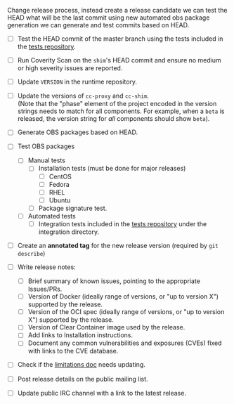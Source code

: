 Change release process, instead create a release candidate we can test the HEAD what will be the last commit using new automated obs package generation we can generate and test commits based on HEAD.

- [ ] Test the HEAD commit of the master branch using the tests included in the [tests repository][tests].
- [ ] Run Coverity Scan on the `shim`'s HEAD commit and ensure no medium or high severity issues are reported.
- [ ] Update ```VERSION``` in the runtime repository.
- [ ] Update the versions of `cc-proxy` and `cc-shim`.<br/>
  (Note that the "phase" element of the project encoded in the version strings needs to match for all components. For example, when a `beta` is released, the version string for *all* components should show `beta`).
- [ ] Generate OBS packages based on HEAD.
- [ ] Test OBS packages
	- [ ] Manual tests
		- [ ] Installation tests (must be done for major releases)
			- [ ] CentOS
			- [ ] Fedora
			- [ ] RHEL
			- [ ] Ubuntu
		- [ ] Package signature test.
	- [ ] Automated tests
		- [ ] Integration tests included in the [tests repository][tests] under the integration directory.
- [ ] Create an **annotated tag** for the new release version (required by `git describe`)
- [ ] Write release notes:
  - [ ] Brief summary of known issues, pointing to the appropriate Issues/PRs.
  - [ ] Version of Docker (ideally range of versions, or "up to version X") supported by the release.
  - [ ] Version of the OCI spec (ideally range of versions, or "up to version X") supported by the release.
  - [ ] Version of Clear Container image used by the release.
  - [ ] Add links to Installation instructions.
  - [ ] Document any common vulnerabilities and exposures (CVEs) fixed with links to the CVE database.
- [ ] Check if the [limitations doc](https://github.com/clearcontainers/runtime/blob/master/docs/limitations.md) needs updating.
- [ ] Post release details on the public mailing list.
- [ ] Update public IRC channel with a link to the latest release.


[tests]: https://github.com/clearcontainers/tests